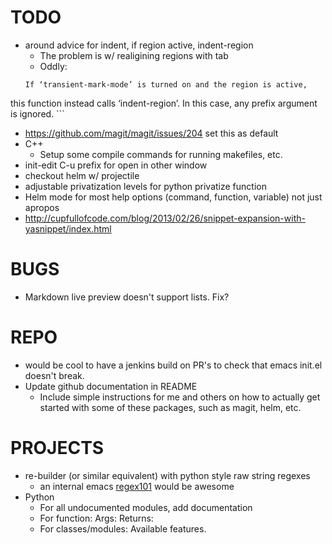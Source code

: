 # TODO
  * around advice for indent, if region active, indent-region
      * The problem is w/ realigining regions with tab
      * Oddly:
      ```
      If ‘transient-mark-mode’ is turned on and the region is active,
this function instead calls ‘indent-region’.  In this case, any
prefix argument is ignored.
      ```
  * https://github.com/magit/magit/issues/204 set this as default
  * C++
      * Setup some compile commands for running makefiles, etc.
  * init-edit C-u prefix for open in other window
  * checkout helm w/ projectile
  * adjustable privatization levels for python privatize function
  * Helm mode for most help options (command, function, variable) not just apropos
  * http://cupfullofcode.com/blog/2013/02/26/snippet-expansion-with-yasnippet/index.html

# BUGS
  * Markdown live preview doesn't support lists. Fix?

# REPO
  * would be cool to have a jenkins build on PR's to check that emacs init.el doesn't break.
  * Update github documentation in README
	  * Include simple instructions for me and others on how to actually get started with some of these packages, such as magit, helm, etc.

# PROJECTS
  * re-builder (or similar equivalent) with python style raw string regexes
	  * an internal emacs [regex101](https://regex101.com/) would be awesome
  * Python
    * For all undocumented modules, add documentation
    * For function: Args: Returns:
    * For classes/modules: Available features.
